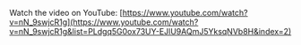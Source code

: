 Watch the video on YouTube: [https://www.youtube.com/watch?v=nN_9swjcR1g](https://www.youtube.com/watch?v=nN_9swjcR1g&list=PLdgq5G0ox73UY-EJlU9AQmJ5YksqNVb8H&index=2)